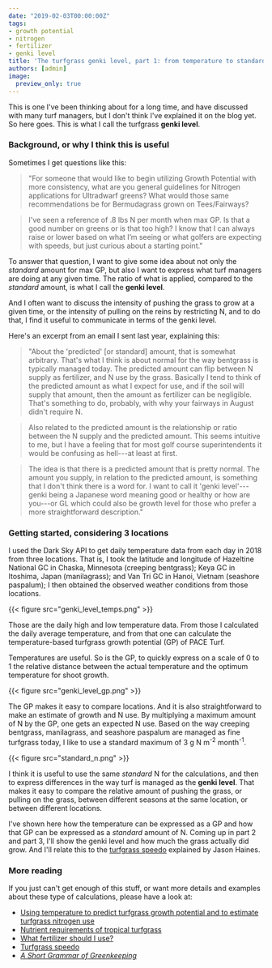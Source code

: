 ```yaml
---
date: "2019-02-03T00:00:00Z"
tags:
- growth potential
- nitrogen
- fertilizer
- genki level
title: 'The turfgrass genki level, part 1: from temperature to standard N'
authors: [admin]
image:
  preview_only: true
---
```


This is one I've been thinking about for a long time, and have discussed with many turf managers, but I don't think I've explained it on the blog yet. So here goes. This is what I call the turfgrass **genki level**.

### Background, or why I think this is useful

Sometimes I get questions like this:

> "For someone that would like to begin utilizing Growth Potential with more consistency, what are you general guidelines for Nitrogen applications for Ultradwarf greens? What would those same recommendations be for Bermudagrass grown on Tees/Fairways? 

> I've seen a reference of .8 lbs N per month when max GP. Is that a good number on greens or is that too high? I know that I can always raise or lower based on what I’m seeing or what golfers are expecting with speeds, but just curious about a starting point."

To answer that question, I want to give some idea about not only the *standard* amount for max GP, but also I want to express what turf managers are doing at any given time. The ratio of what is applied, compared to the *standard* amount, is what I call the **genki level**.

And I often want to discuss the intensity of pushing the grass to grow at a given time, or the intensity of pulling on the reins by restricting N, and to do that, I find it useful to communicate in terms of the genki level.

Here's an excerpt from an email I sent last year, explaining this:

> "About the 'predicted' [or standard] amount, that is somewhat arbitrary. That's what I think is about normal for the way bentgrass is typically managed today. The predicted amount can flip between N supply as fertilizer, and N use by the grass. Basically I tend to think of the predicted amount as what I expect for use, and if the soil will supply that amount, then the amount as fertilizer can be negligible. That's something to do, probably, with why your fairways in August didn't require N.

> Also related to the predicted amount is the relationship or ratio between the N supply and the predicted amount. This seems intuitive to me, but I have a feeling that for most golf course superintendents it would be confusing as hell---at least at first.

> The idea is that there is a predicted amount that is pretty normal. The amount you supply, in relation to the predicted amount, is something that I don't think there is a word for. I want to call it 'genki level'---genki being a Japanese word meaning good or healthy or how are you---or GL which could also be growth level for those who prefer a more straightforward description."

### Getting started, considering 3 locations

I used the Dark Sky API to get daily temperature data from each day in 2018 from three locations. That is, I took the latitude and longitude of Hazeltine National GC in Chaska, Minnesota (creeping bentgrass); Keya GC in Itoshima, Japan (manilagrass); and Van Tri GC in Hanoi, Vietnam (seashore paspalum); I then obtained the observed weather conditions from those locations.

{{< figure src="genki_level_temps.png" >}}

Those are the daily high and low temperature data. From those I calculated the daily average temperature, and from that one can calculate the temperature-based turfgrass growth potential (GP) of PACE Turf.

Temperatures are useful. So is the GP, to quickly express on a scale of 0 to 1 the relative distance between the actual temperature and the optimum temperature for shoot growth.

{{< figure src="genki_level_gp.png" >}}

The GP makes it easy to compare locations. And it is also straightforward to make an estimate of growth and N use. By multiplying a maximum amount of N by the GP, one gets an expected N use. Based on the way creeping bentgrass, manilagrass, and seashore paspalum are managed as fine turfgrass today, I like to use a standard maximum of 3 g N m<sup>-2</sup> month<sup>-1</sup>.

{{< figure src="standard_n.png" >}}

I think it is useful to use the same *standard* N for the calculations, and then to express differences in the way turf is managed as the **genki level**. That makes it easy to compare the relative amount of pushing the grass, or pulling on the grass, between different seasons at the same location, or between different locations.

I've shown here how the temperature can be expressed as a GP and how that GP can be expressed as a *standard* amount of N. Coming up in part 2 and part 3, I'll show the genki level and how much the grass actually did grow. And I'll relate this to the [turfgrass speedo](https://fusariummy.blogspot.com/2018/12/turfgrass-speedo.html) explained by Jason Haines.

### More reading

If you just can't get enough of this stuff, or want more details and examples about these type of calculations, please have a look at:

* [Using temperature to predict turfgrass growth potential and to estimate turfgrass nitrogen use](http://www.files.asianturfgrass.com/201306_growth_potential.pdf)
* [Nutrient requirements of tropical turfgrass](http://www.files.asianturfgrass.com/20130311_woods_handout_nutrient_requirements_tropical_turfgrass.pdf)
* [What fertilizer should I use?](http://www.files.asianturfgrass.com/20130313_woods_handout_fertilizer_choice.pdf)
* [Turfgrass speedo](https://fusariummy.blogspot.com/2018/12/turfgrass-speedo.html)
* [*A Short Grammar of Greenkeeping*](https://leanpub.com/short_grammar_of_greenkeeping) 




